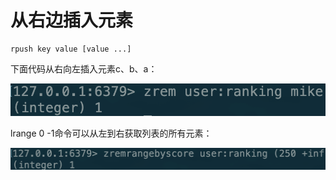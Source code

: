# 从右边插入元素

```text
rpush key value [value ...]
```

下面代码从右向左插入元素c、b、a：

![](../../.gitbook/assets/image%20%28112%29.png)

lrange 0 -1命令可以从左到右获取列表的所有元素：

![](../../.gitbook/assets/image%20%2893%29.png)

